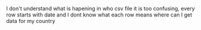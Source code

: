 I don't understand what is hapening in who csv file it is too confusing, every row starts with date and I dont know what each row means
where can I get data for my country
